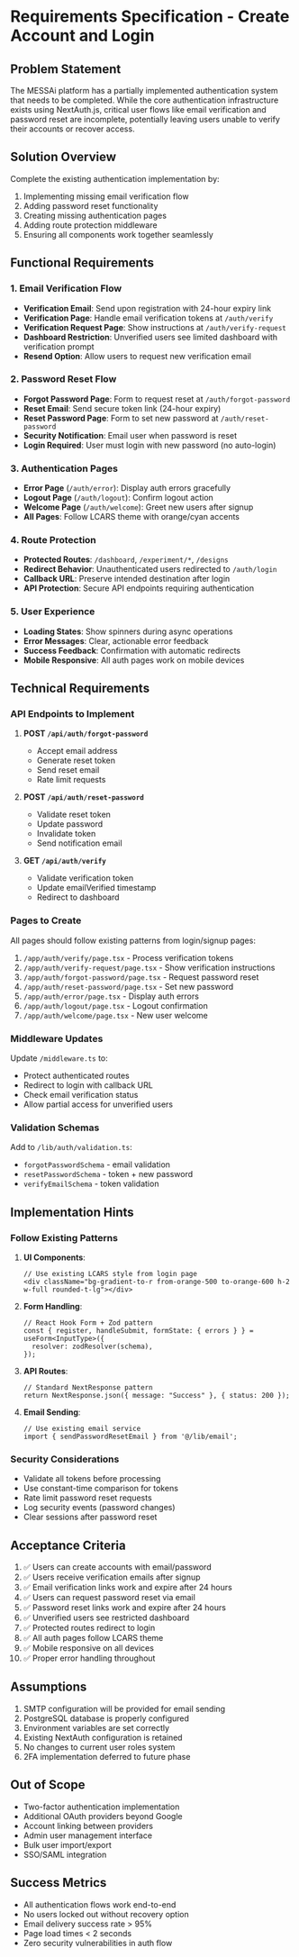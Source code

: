 # Requirements Specification - Create Account and Login

## Problem Statement

The MESSAi platform has a partially implemented authentication system that needs to be completed. While the core authentication infrastructure exists using NextAuth.js, critical user flows like email verification and password reset are incomplete, potentially leaving users unable to verify their accounts or recover access.

## Solution Overview

Complete the existing authentication implementation by:
1. Implementing missing email verification flow
2. Adding password reset functionality  
3. Creating missing authentication pages
4. Adding route protection middleware
5. Ensuring all components work together seamlessly

## Functional Requirements

### 1. Email Verification Flow
- **Verification Email**: Send upon registration with 24-hour expiry link
- **Verification Page**: Handle email verification tokens at `/auth/verify`
- **Verification Request Page**: Show instructions at `/auth/verify-request`
- **Dashboard Restriction**: Unverified users see limited dashboard with verification prompt
- **Resend Option**: Allow users to request new verification email

### 2. Password Reset Flow
- **Forgot Password Page**: Form to request reset at `/auth/forgot-password`
- **Reset Email**: Send secure token link (24-hour expiry)
- **Reset Password Page**: Form to set new password at `/auth/reset-password`
- **Security Notification**: Email user when password is reset
- **Login Required**: User must login with new password (no auto-login)

### 3. Authentication Pages
- **Error Page** (`/auth/error`): Display auth errors gracefully
- **Logout Page** (`/auth/logout`): Confirm logout action
- **Welcome Page** (`/auth/welcome`): Greet new users after signup
- **All Pages**: Follow LCARS theme with orange/cyan accents

### 4. Route Protection
- **Protected Routes**: `/dashboard`, `/experiment/*`, `/designs`
- **Redirect Behavior**: Unauthenticated users redirected to `/auth/login`
- **Callback URL**: Preserve intended destination after login
- **API Protection**: Secure API endpoints requiring authentication

### 5. User Experience
- **Loading States**: Show spinners during async operations
- **Error Messages**: Clear, actionable error feedback
- **Success Feedback**: Confirmation with automatic redirects
- **Mobile Responsive**: All auth pages work on mobile devices

## Technical Requirements

### API Endpoints to Implement

1. **POST `/api/auth/forgot-password`**
   - Accept email address
   - Generate reset token
   - Send reset email
   - Rate limit requests

2. **POST `/api/auth/reset-password`**
   - Validate reset token
   - Update password
   - Invalidate token
   - Send notification email

3. **GET `/api/auth/verify`**
   - Validate verification token
   - Update emailVerified timestamp
   - Redirect to dashboard

### Pages to Create

All pages should follow existing patterns from login/signup pages:

1. `/app/auth/verify/page.tsx` - Process verification tokens
2. `/app/auth/verify-request/page.tsx` - Show verification instructions
3. `/app/auth/forgot-password/page.tsx` - Request password reset
4. `/app/auth/reset-password/page.tsx` - Set new password
5. `/app/auth/error/page.tsx` - Display auth errors
6. `/app/auth/logout/page.tsx` - Logout confirmation
7. `/app/auth/welcome/page.tsx` - New user welcome

### Middleware Updates

Update `/middleware.ts` to:
- Protect authenticated routes
- Redirect to login with callback URL
- Check email verification status
- Allow partial access for unverified users

### Validation Schemas

Add to `/lib/auth/validation.ts`:
- `forgotPasswordSchema` - email validation
- `resetPasswordSchema` - token + new password
- `verifyEmailSchema` - token validation

## Implementation Hints

### Follow Existing Patterns

1. **UI Components**:
   ```tsx
   // Use existing LCARS style from login page
   <div className="bg-gradient-to-r from-orange-500 to-orange-600 h-2 w-full rounded-t-lg"></div>
   ```

2. **Form Handling**:
   ```tsx
   // React Hook Form + Zod pattern
   const { register, handleSubmit, formState: { errors } } = useForm<InputType>({
     resolver: zodResolver(schema),
   });
   ```

3. **API Routes**:
   ```tsx
   // Standard NextResponse pattern
   return NextResponse.json({ message: "Success" }, { status: 200 });
   ```

4. **Email Sending**:
   ```tsx
   // Use existing email service
   import { sendPasswordResetEmail } from '@/lib/email';
   ```

### Security Considerations

- Validate all tokens before processing
- Use constant-time comparison for tokens
- Rate limit password reset requests
- Log security events (password changes)
- Clear sessions after password reset

## Acceptance Criteria

1. ✅ Users can create accounts with email/password
2. ✅ Users receive verification emails after signup
3. ✅ Email verification links work and expire after 24 hours
4. ✅ Users can request password reset via email
5. ✅ Password reset links work and expire after 24 hours
6. ✅ Unverified users see restricted dashboard
7. ✅ Protected routes redirect to login
8. ✅ All auth pages follow LCARS theme
9. ✅ Mobile responsive on all devices
10. ✅ Proper error handling throughout

## Assumptions

1. SMTP configuration will be provided for email sending
2. PostgreSQL database is properly configured
3. Environment variables are set correctly
4. Existing NextAuth configuration is retained
5. No changes to current user roles system
6. 2FA implementation deferred to future phase

## Out of Scope

- Two-factor authentication implementation
- Additional OAuth providers beyond Google
- Account linking between providers
- Admin user management interface
- Bulk user import/export
- SSO/SAML integration

## Success Metrics

- All authentication flows work end-to-end
- No users locked out without recovery option
- Email delivery success rate > 95%
- Page load times < 2 seconds
- Zero security vulnerabilities in auth flow